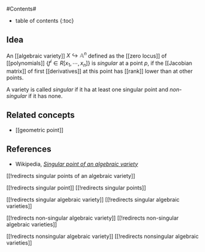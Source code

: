 
#Contents#
* table of contents
{:toc}

## Idea

An [[algebraic variety]] $X \hookrightarrow \mathbb{A}^n$ defined as the [[zero locus]] of [[polynomials]] $\{f^i \in R[x_1, \cdots, x_n]\}$ is _singular_ at a point $p$, if the [[Jacobian matrix]] of first [[derivatives]] at this point has [[rank]] lower than at other points.

A variety is called _singular_ if it ha at least one singular point and _non-singular_ if it has none.

## Related concepts

* [[geometric point]]

## References

* Wikipedia, _[Singular point of an algebraic variety](http://en.wikipedia.org/wiki/Singular_point_of_an_algebraic_variety)_

[[!redirects singular points of an algebraic variety]]

[[!redirects singular point]]
[[!redirects singular points]]

[[!redirects singular algebraic variety]]
[[!redirects singular algebraic varieties]]


[[!redirects non-singular algebraic variety]]
[[!redirects non-singular algebraic varieties]]


[[!redirects nonsingular algebraic variety]]
[[!redirects nonsingular algebraic varieties]]

